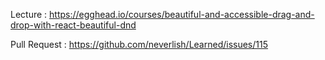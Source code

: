 Lecture : https://egghead.io/courses/beautiful-and-accessible-drag-and-drop-with-react-beautiful-dnd

Pull Request : https://github.com/neverlish/Learned/issues/115
